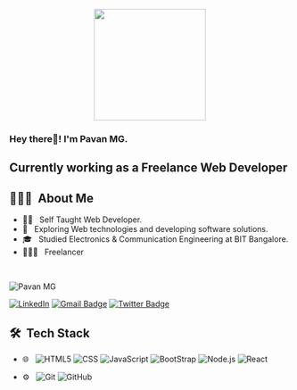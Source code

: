 <p align="center">
  <img src="https://github.com/thompsonemerson/thompsonemerson/raw/master/cover-thompson.png" height="200"/>
</p>

<h3> Hey there👋! I'm Pavan MG.</h2>
<h2> Currently working as a Freelance Web Developer </h2>

## 👨🏻‍💻 &nbsp;About Me 

- 🧑‍💻 &nbsp; Self Taught Web Developer.
- 🤔 &nbsp; Exploring Web technologies and developing software solutions.
- 🎓 &nbsp; Studied Electronics & Communication Engineering at BIT Bangalore.
- 👨🏻‍💻 &nbsp; Freelancer 

<br>
<p align="left"> <img src="https://komarev.com/ghpvc/?username=pavanmg007&label=Profile%20views&color=0e75b6&style=flat" alt="Pavan MG" /> </p>

[![LinkedIn](https://img.shields.io/badge/-pavanmg007-blue?style=plastic&logo=linkedin&logoColor=white&link=https://www.linkedin.com/in/pavanmg007/)](https://www.linkedin.com/in/pavanmg007/)
[![Gmail Badge](https://img.shields.io/badge/-contact.pavanmg@gmail.com-c14438?style=flat-square&logo=Gmail&logoColor=white&link=mailto:contact.pavanmg@gmail.com)](mailto:contact.pavanmg@gmail.com)
[![Twitter Badge](https://img.shields.io/badge/-@pavanmg007-1ca0f1?style=flat-square&labelColor=1ca0f1&logo=twitter&logoColor=white&link=https://twitter.com/pavanmg007)](https://twitter.com/pavanmg007)


## 🛠 &nbsp;Tech Stack

- 🌐 &nbsp;
  ![HTML5](https://img.shields.io/badge/-HTML5-333333?style=flat&logo=HTML5)
  ![CSS](https://img.shields.io/badge/-CSS-333333?style=flat&logo=CSS3&logoColor=1572B6)
  ![JavaScript](https://img.shields.io/badge/-JavaScript-333333?style=flat&logo=javascript)
  ![BootStrap](https://img.shields.io/badge/-BootStrap-333333?style=flat&logo=bootstrap&logoColor=1572B6)
  ![Node.js](https://img.shields.io/badge/-Node.js-333333?style=flat&logo=node.js)
  ![React](https://img.shields.io/badge/-React-333333?style=flat&logo=react)
<!-- - 🛢 &nbsp;
  ![MySQL](https://img.shields.io/badge/-MySQL-333333?style=flat&logo=mysql)
  ![MongoDB](https://img.shields.io/badge/-MongoDB-333333?style=flat&logo=mongodb)
  ![Firebase](https://img.shields.io/badge/-Firebase-333333?style=flat&logo=firebase) -->
- ⚙️ &nbsp;
  ![Git](https://img.shields.io/badge/-Git-333333?style=flat&logo=git)
  ![GitHub](https://img.shields.io/badge/-GitHub-333333?style=flat&logo=github)
<!-- - 📱 &nbsp;
  ![Android](https://img.shields.io/badge/-Android-333333?style=flat&logo=android)
  ![Flutter](https://img.shields.io/badge/-Flutter-333333?style=flat&logo=flutter)
  ![ReactNative](https://img.shields.io/badge/-React%20Native-333333?style=flat&logo=react)
- 🎮 &nbsp;
  ![Unity](https://img.shields.io/badge/-Unity-333333?style=flat&logo=unity) -->
  

<br/>

<!-- ## 📈 Stats

![Pavan MG's github stats](https://github-readme-stats.vercel.app/api?username=pavanmg007&hide=["issues"]&show_icons=true&line_height=30)

![Pavan MG's Languages stats](https://github-readme-stats.vercel.app/api/top-langs/?username=pavanmg007&theme=buefy&layout=compact&langs_count=10) -->
